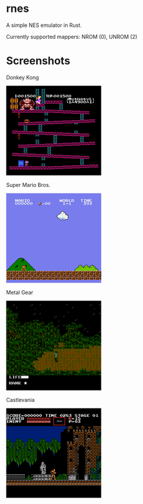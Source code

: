 # rnes
A simple NES emulator in Rust.

Currently supported mappers: NROM (0), UNROM (2)

# Screenshots
Donkey Kong

![alt text](https://raw.githubusercontent.com/kieronj/rnes/master/screenshots/donkey_kong.png)


Super Mario Bros.

![alt text](https://raw.githubusercontent.com/kieronj/rnes/master/screenshots/super_mario_bros.png)


Metal Gear

![alt text](https://raw.githubusercontent.com/kieronj/rnes/master/screenshots/metal_gear.png)


Castlevania

![alt text](https://raw.githubusercontent.com/kieronj/rnes/master/screenshots/castlevania.png)